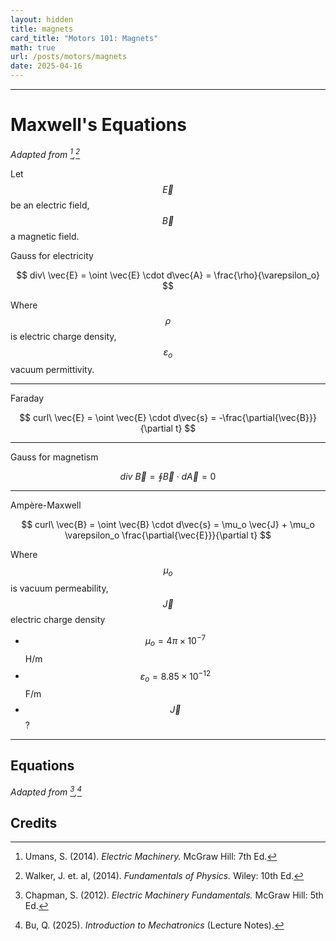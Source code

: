 ```yaml
---
layout: hidden
title: magnets
card_title: "Motors 101: Magnets"
math: true
url: /posts/motors/magnets
date: 2025-04-16
---
```


***

# Maxwell's Equations

*Adapted from [^2],[^3]*

Let $$\vec{E}$$ be an electric field, $$\vec{B}$$ a magnetic field.

Gauss for electricity

$$
div\ \vec{E}
= \oint \vec{E} \cdot d\vec{A}
= \frac{\rho}{\varepsilon_o}
$$

Where $$\rho$$ is electric charge density, $$\varepsilon_o$$ vacuum permittivity.

***

Faraday

$$
curl\ \vec{E} 
= \oint \vec{E} \cdot d\vec{s}
= -\frac{\partial{\vec{B}}}{\partial t}
$$

***

Gauss for magnetism

$$
div\ \vec{B} 
= \oint \vec{B} \cdot d\vec{A}
= 0
$$

***

Ampère-Maxwell

$$
curl\ \vec{B}
= \oint \vec{B} \cdot d\vec{s}
= \mu_o \vec{J} + \mu_o \varepsilon_o \frac{\partial{\vec{E}}}{\partial t}
$$

Where $$\mu_o$$ is vacuum permeability, $$\vec{J}$$ electric charge density

- $$\mu_o = 4\pi \times 10^{-7}$$ H/m
- $$\varepsilon_o = 8.85 \times 10^{-12}$$ F/m
- $$\vec{J}$$ ?

***


## Equations

*Adapted from [^1],[^4]*




## Credits

[^1]: Chapman, S. (2012). _Electric Machinery Fundamentals._ McGraw Hill: 5th Ed.

[^2]: Umans, S. (2014). _Electric Machinery._ McGraw Hill: 7th Ed.

[^3]: Walker, J. et. al, (2014). _Fundamentals of Physics._ Wiley: 10th Ed.

[^4]: Bu, Q. (2025). _Introduction to Mechatronics_ (Lecture Notes).

